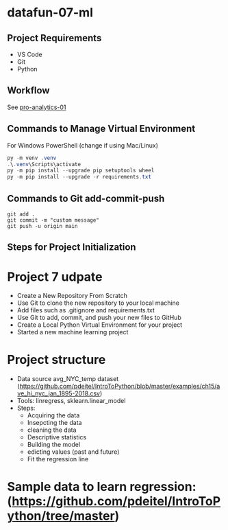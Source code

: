 # datafun-07-ml

## Project Requirements

- VS Code
- Git
- Python 

## Workflow

See [pro-analytics-01](https://github.com/denisecase/pro-analytics-01/)

## Commands to Manage Virtual Environment

For Windows PowerShell (change if using Mac/Linux)

```powershell
py -m venv .venv
.\.venv\Scripts\activate
py -m pip install --upgrade pip setuptools wheel
py -m pip install --upgrade -r requirements.txt
```

## Commands to Git add-commit-push

```shell
git add .
git commit -m "custom message"
git push -u origin main
```

## Steps for Project Initialization
# Project 7 udpate
  - Create a New Repository From Scratch
  - Use Git to clone the new repository to your local machine
  - Add files such as .gitignore and requirements.txt
  - Use Git to add, commit, and push your new files to GitHub
  - Create a Local Python Virtual Environment for your project
  - Started a new machine learning project
# Project structure
  - Data source avg_NYC_temp dataset (https://github.com/pdeitel/IntroToPython/blob/master/examples/ch15/ave_hi_nyc_jan_1895-2018.csv)
  - Tools: linregress, sklearn.linear_model
  - Steps:
    - Acquiring the data
    - Insepcting the data
    - cleaning the data
    - Descriptive statistics
    - Building the model
    - edicting values (past and future)
    - Fit the regression line

  # Sample data to learn regression: (https://github.com/pdeitel/IntroToPython/tree/master)


    
